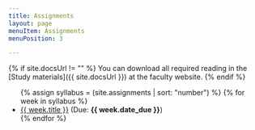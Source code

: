 ```yaml
---
title: Assignments
layout: page
menuItem: Assignments
menuPosition: 3

---
```


{% if site.docsUrl != "" %}
You can download all required reading in the [Study materials]({{ site.docsUrl }}) at the faculty website.
{% endif %}



<ul>
{% assign syllabus = (site.assignments | sort: "number") %}
{% for week in syllabus %}
  <li>
  	<a href="{{ site.baseurl }}{{ week.url }}">{{ week.title }}</a> 
  	(Due: <b>{{ week.date_due }}</b>)</li>
{% endfor %}
</ul>




